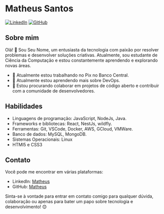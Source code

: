 # Matheus Santos

[![LinkedIn](https://img.shields.io/badge/LinkedIn-SeuNome-blue)](https://www.linkedin.com/in/matheus-henrique-a30b9715a/)
[![GitHub](https://img.shields.io/badge/GitHub-seunome-9cf)](https://github.com/MatheuADG)
<!-- [![Portfolio](https://img.shields.io/badge/Portfolio-seusite.com-success)](https://www.seusite.com) -->

## Sobre mim

Olá! 👋 Sou Seu Nome, um entusiasta da tecnologia com paixão por resolver problemas e desenvolver soluções criativas. Atualmente, sou estudante de Ciência da Computação e estou constantemente aprendendo e explorando novas áreas.

- 🔭 Atualmente estou trabalhando no Pix no Banco Central.
- 🌱 Atualmente estou aprendendo mais sobre DevOps.
- 👯 Estou procurando colaborar em projetos de código aberto e contribuir com a comunidade de desenvolvedores.
<!--
## Projetos

Aqui estão alguns dos meus projetos mais recentes:

### [Nome do Projeto 1](https://github.com/seunome/projeto1)

Breve descrição ou resumo do projeto.

### [Nome do Projeto 2](https://github.com/seunome/projeto2)

Breve descrição ou resumo do projeto.

### [Nome do Projeto 3](https://github.com/seunome/projeto3)

Breve descrição ou resumo do projeto.
-->

## Habilidades

- Linguagens de programação: JavaScript, NodeJs, Java.
- Frameworks e bibliotecas:  React, NestJs, wildfly.
- Ferramentas: Git, VSCode, Docker, AWS, GCloud, VMWare.
- Banco de dados: MySQL, MongoDB.
- Sistemas Operacionais: Linux
- HTMl5 e CSS3 

## Contato

Você pode me encontrar em várias plataformas:

- LinkedIn: [Matheus](https://www.linkedin.com/in/matheus-henrique-a30b9715a/)
- GitHub: [Matheus](https://github.com/MatheuADG)


Sinta-se à vontade para entrar em contato comigo para qualquer dúvida, colaboração ou apenas para bater um papo sobre tecnologia e desenvolvimento! 😊

